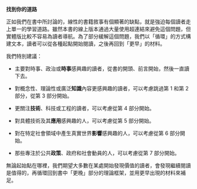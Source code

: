 **找到你的道路**

正如我們在書中所討論的，線性的書籍敘事有個顯著的缺點，就是強迫每個讀者走上單一的學習道路。雖然本書的線上版本通過大量使用超連結來避免這個問題，但實體版比較不容易為讀者導航。為了部分緩解這個問題，我們以「循環」的方式構建文本，讀者可以從各種起點開始閱讀，之後再回到「更早」的材料。

我們特別建議：

- 主要對時事、政治或**時事**感興趣的讀者，從書的開頭、前言開始，然後一直讀下去。

- 對概念性、理論性或廣泛**知識**內容更感興趣的讀者，可以考慮跳過第 1 和第 2 部分，從第 3 部分開始。

- 更關注**技術**、科技或工程的讀者，可以考慮從第 4 部分開始。

- 對具體技術及其**應用**感興趣的人，可以考慮從第 5 部分開始。

- 對在特定社會領域中產生真實世界**影響**感興趣的人，可以考慮從第 6 部分開始。

- 那些專注於公共**政策**、政府和社會動員的人，可以考慮從第 7 部分開始。

無論起始點在哪裡，我們期望大多數在某處開始發現價值的讀者，會發現繼續閱讀是值得的，再循環回到書中「更晚」部分的理論框架，並用更早出現的材料來補足。
